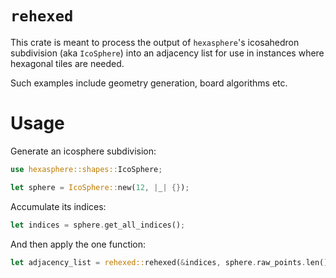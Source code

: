 # `rehexed`
This crate is meant to process the output of `hexasphere`'s
icosahedron subdivision (aka `IcoSphere`) into an adjacency
list for use in instances where hexagonal tiles are needed.

Such examples include geometry generation, board algorithms
etc.

# Usage
Generate an icosphere subdivision:
```rs
use hexasphere::shapes::IcoSphere;

let sphere = IcoSphere::new(12, |_| {});
```
Accumulate its indices:
```rs
let indices = sphere.get_all_indices();
```
And then apply the one function:
```rs
let adjacency_list = rehexed::rehexed(&indices, sphere.raw_points.len());
```

